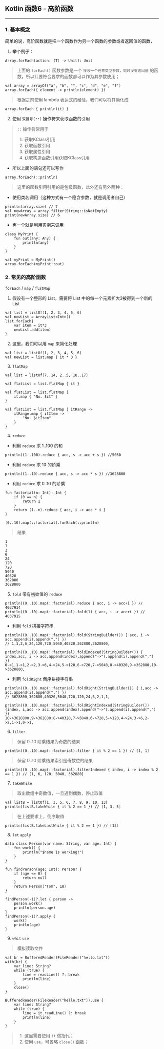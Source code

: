 ## Kotlin 函数6 - 高阶函数

---

### 1. 基本概念

简单的说，高阶函数就是把一个函数作为另一个函数的参数或者返回值的函数，
1. 举个例子：

```
Array.forEach(action: (T) -> Unit): Unit
```

> 上面的 `forEach()` 函数参数是一个 `接收一个任意类型参数，同时没有返回值` 的函数，所以只要符合要求的函数都可以作为其参数使用；

```
val array = arrayOf("a", "b", "", "c", "d", "e", "f")
array.forEach({ element -> println(element) })
```

> 根据之前使用 lambda 表达式的经验，我们可以将其简化成

```
array.forEach { println(it) }
```

2. 使用 `双冒号(::)` 操作符来获取函数的引用
> `::` 操作符常用于
> 1. 获取KClass引用
> 2. 获取函数引用
> 3. 获取属性引用
> 4. 获取构造函数引用获取KClass引用

+ 所以上面的语句还可以写作

```
array.forEach(::println)
```

> 这里的函数引用引用的是包级函数，此外还有另外两种：

+ 使用类名调用（这种方式有一个隐含参数，就是调用者自己）

```
println(array.size) // 7
val newArray = array.filter(String::isNotEmpty)
print(newArray.size) // 6
```

+ 再一个就是利用实例来调用

```
class MyPrint {
    fun out(any: Any) {
        println(any)
    }
}

val myPrint = MyPrint()
array.forEach(myPrint::out)
```

### 2. 常见的高阶函数

`forEach` / `map` / `flatMap`

1. 假设有一个整形的 List，需要将 List 中的每一个元素扩大3被得到一个新的 List

```
val list = listOf(1, 2, 3, 4, 5, 6)
val newList = ArrayList<Int>()
list.forEach{
    var item = it*3
    newList.add(item)
}
```

2. 这里，我们可以用 `map` 来简化处理

```
val list = listOf(1, 2, 3, 4, 5, 6)
val newList = list.map { it * 3 }
```

3. `flatMap`

```
val list = listOf(7..14, 2..5, 10..17)

val flatList = list.flatMap { it }
```

```
val flatList = list.flatMap {
    it.map { "No. $it" }
}
```

```
val flatList = list.flatMap { itRange ->
    itRange.map { itItem ->
        "No. $itItem"
    }
}
```

4. `reduce`

+ 利用 `reduce` 求 1..100 的和

```
println((1..100).reduce { acc, s -> acc + s }) //5050
```

+ 利用 `reduce` 求 10 的阶乘

```
println((1..10).reduce { acc, s -> acc * s }) //3628800
```

+ 利用 `reduce` 求 0..10 的阶乘

```
fun factorial(n: Int): Int {
    if (0 == n) {
        return 1
    }
    return (1..n).reduce { acc, i -> acc * i }
}

(0..10).map(::factorial).forEach(::println)
```

> 结果

```
1
1
2
6
24
120
720
5040
40320
362880
3628800
```

5. `fold` 带有初始值的 `reduce`

```
println((0..10).map(::factorial).reduce { acc, i -> acc+i }) // 4037914
println((0..10).map(::factorial).fold(1) { acc, i -> acc+i }) // 4037915
```

+ 利用 `fold` 拼接字符串

```
println((0..10).map(::factorial).fold(StringBuilder()) { acc, i -> acc.append(i).append(",") })
// 1,1,2,6,24,120,720,5040,40320,362880,3628800,
```

```
println((0..10).map(::factorial).foldIndexed(StringBuilder()) { index,acc, i -> acc.append(index).append("->").append(i).append(",") })
0->1,1->1,2->2,3->6,4->24,5->120,6->720,7->5040,8->40320,9->362880,10->3628800,
```

+ 利用 `foldRight` 倒序拼接字符串

```
println((0..10).map(::factorial).foldRight(StringBuilder()) { i,acc -> acc.append(i).append(",") })
// 3628800,362880,40320,5040,720,120,24,6,2,1,1,
```

```
println((0..10).map(::factorial).foldRightIndexed(StringBuilder()) {index, i,acc -> acc.append(index).append("->").append(i).append(",") })
10->3628800,9->362880,8->40320,7->5040,6->720,5->120,4->24,3->6,2->2,1->1,0->1,
```

6. `filter`
> 保留 0..10 阶乘结果为奇数的结果

```
println((0..10).map(::factorial).filter { it % 2 == 1 }) // [1, 1]
```

> 保留 0..10 阶乘结果索引是奇数位的结果
```
println((0..10).map(::factorial).filterIndexed { index, i -> index % 2 == 1 }) // [1, 6, 120, 5040, 362880]
```

7. `takeWhile`
> 取出数组中奇数值，一旦遇到偶数，停止取值

```
val listB = listOf(1, 3, 5, 6, 7, 8, 9, 10, 13)
println(listB.takeWhile { it % 2 == 1 }) // [1, 3, 5]
```

> 在上述要求上，倒序取值

```
println(listB.takeLastWhile { it % 2 == 1 }) // [13]
```

8. `let` `apply`

```
data class Person(var name: String, var age: Int) {
    fun work() {
        println("$name is working!")
    }
}

fun findPerson(age: Int): Person? {
    if (age <= 0) {
        return null
    }
    return Person("Tom", 18)
}
```

```
findPerson(-1)?.let { person ->
    person.work()
    println(person.age)
}
findPerson(-1)?.apply {
    work()
    println(age)
}
```

9. `whit` `use`

> 模拟读取文件

```
val br = BufferedReader(FileReader("hello.txt"))
with(br) {
    var line: String?
    while (true) {
        line = readLine() ?: break
        println(line)
    }
    close()
}
```

```
BufferedReader(FileReader("hello.txt")).use {
    var line: String?
    while (true) {
        line = it.readLine() ?: break
        println(line)
    }
}
```

> 1. 这里需要使用 `it` 做指代；
> 2. 使用 `use`，可省略 `close()` 函数；


